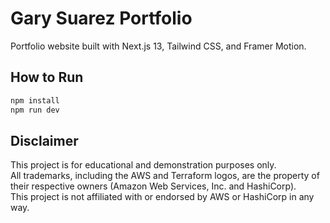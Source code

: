 # Gary Suarez Portfolio

Portfolio website built with Next.js 13, Tailwind CSS, and Framer Motion.

## How to Run
```bash
npm install
npm run dev
```

## Disclaimer

This project is for educational and demonstration purposes only.  
All trademarks, including the AWS and Terraform logos, are the property of their respective owners (Amazon Web Services, Inc. and HashiCorp).  
This project is not affiliated with or endorsed by AWS or HashiCorp in any way.

